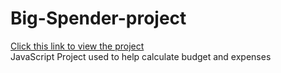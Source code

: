 # Big-Spender-project
<a href='https://rawcdn.githack.com/mindyyip/big-spender/8e403fb15de148187d0eed8c9253012ad071e7d0/index.html'> Click this link to view the project </a>
<br>
 JavaScript Project used to help calculate budget and expenses 
